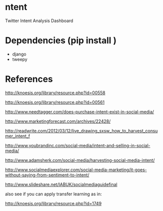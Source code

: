 ntent
=====

Twitter Intent Analysis Dashboard


Dependencies (pip install <dep>)
================================
- django
- tweepy


References
===========
http://knoesis.org/library/resource.php?id=00558

http://knoesis.org/library/resource.php?id=00561

http://www.needtagger.com/does-purchase-intent-exist-in-social-media/

http://www.marketingforecast.com/archives/22428/

http://readwrite.com/2012/03/12/live_drawing_sxsw_how_to_harvest_consumer_intent_f

http://www.youbrandinc.com/social-media/intent-and-selling-in-social-media/

http://www.adamsherk.com/social-media/harvesting-social-media-intent/

http://www.socialmediaexplorer.com/social-media-marketing/it-goes-without-saying-from-sentiment-to-intent/

http://www.slideshare.net/IABUK/socialmediaguidefinal

also see if you can apply transfer learning as in:

http://knoesis.org/library/resource.php?id=1749


